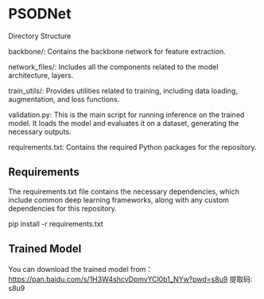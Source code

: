 # PSODNet
Directory Structure

backbone/: Contains the backbone network for feature extraction.

network_files/: Includes all the components related to the model architecture, layers.

train_utils/: Provides utilities related to training, including data loading, augmentation, and loss functions.

validation.py: This is the main script for running inference on the trained model. It loads the model and evaluates it on a dataset, generating the necessary outputs.

requirements.txt: Contains the required Python packages for the repository.

## Requirements
The requirements.txt file contains the necessary dependencies, which include common deep learning frameworks, along with any custom dependencies for this repository.

pip install -r requirements.txt

## Trained Model
You can download the trained model from：https://pan.baidu.com/s/1H3W4shcvDpmvYCl0b1_NYw?pwd=s8u9 提取码: s8u9
